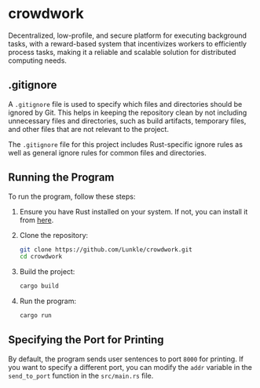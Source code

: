 # crowdwork
Decentralized, low-profile, and secure platform for executing background tasks, with a reward-based system that incentivizes workers to efficiently process tasks, making it a reliable and scalable solution for distributed computing needs.

## .gitignore
A `.gitignore` file is used to specify which files and directories should be ignored by Git. This helps in keeping the repository clean by not including unnecessary files and directories, such as build artifacts, temporary files, and other files that are not relevant to the project.

The `.gitignore` file for this project includes Rust-specific ignore rules as well as general ignore rules for common files and directories.

## Running the Program
To run the program, follow these steps:

1. Ensure you have Rust installed on your system. If not, you can install it from [here](https://www.rust-lang.org/tools/install).

2. Clone the repository:
   ```sh
   git clone https://github.com/Lunkle/crowdwork.git
   cd crowdwork
   ```

3. Build the project:
   ```sh
   cargo build
   ```

4. Run the program:
   ```sh
   cargo run
   ```

## Specifying the Port for Printing
By default, the program sends user sentences to port `8000` for printing. If you want to specify a different port, you can modify the `addr` variable in the `send_to_port` function in the `src/main.rs` file.

